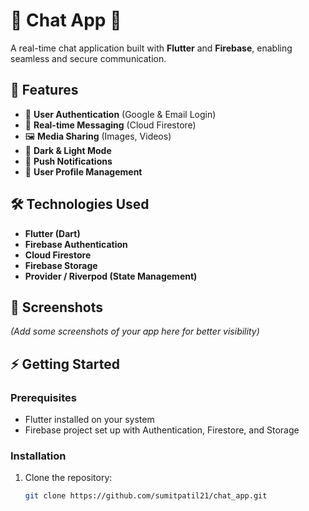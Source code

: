 # 📱 Chat App 💬

A real-time chat application built with **Flutter** and **Firebase**, enabling seamless and secure communication.

## 🚀 Features

- 🔐 **User Authentication** (Google & Email Login)
- 💬 **Real-time Messaging** (Cloud Firestore)
- 🖼️ **Media Sharing** (Images, Videos)
- 🌙 **Dark & Light Mode**
- 🔔 **Push Notifications**
- 👤 **User Profile Management**

## 🛠️ Technologies Used

- **Flutter (Dart)**
- **Firebase Authentication**
- **Cloud Firestore**
- **Firebase Storage**
- **Provider / Riverpod (State Management)**

## 📸 Screenshots

*(Add some screenshots of your app here for better visibility)*

## ⚡ Getting Started

### Prerequisites
- Flutter installed on your system
- Firebase project set up with Authentication, Firestore, and Storage

### Installation

1. Clone the repository:
   ```bash
   git clone https://github.com/sumitpatil21/chat_app.git
